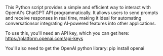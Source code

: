 This Python script provides a simple and efficient way to interact with OpenAI's ChatGPT API programmatically. It allows users to send prompts and receive responses in real time, making it ideal for automating conversationsor integrating AI-powered features into other applications.

To use this, you'll need an API key, which you can get here:
https://platform.openai.com/api-keys

You'll also need to get the OpenAI python library:
pip install openai
